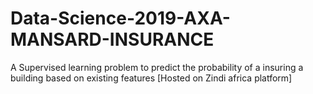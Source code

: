 # Data-Science-2019-AXA-MANSARD-INSURANCE
A Supervised learning problem to predict the probability of a insuring a building based on existing features [Hosted on Zindi africa platform]
